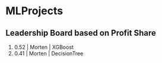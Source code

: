 # MLProjects


## Leadership Board based on Profit Share

1. 0.52 | Morten | XGBoost
2. 0.41 | Morten | DecisionTree
